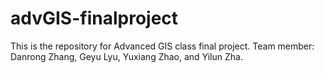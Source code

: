 # advGIS-finalproject
This is the repository for Advanced GIS class final project. Team member: Danrong Zhang, Geyu Lyu, Yuxiang Zhao, and Yilun Zha.
